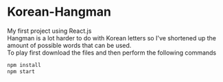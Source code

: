 # Korean-Hangman
My first project using React.js
<br>
Hangman is a lot harder to do with Korean letters so I've shortened up the amount of possible words that can be used.
<br>
To play first download the files and then perform the following commands
```bash
npm install
npm start
```
